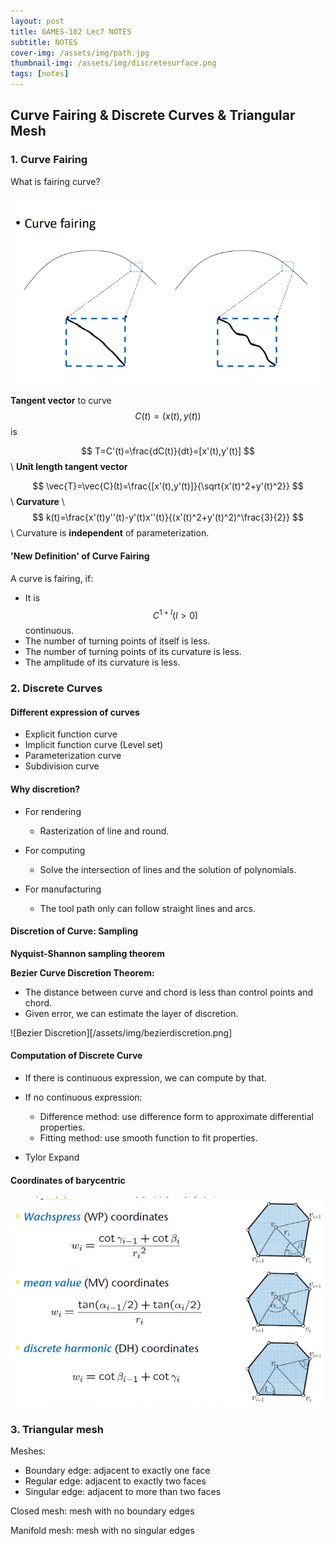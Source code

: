 ```yaml
---
layout: post
title: GAMES-102 Lec7 NOTES
subtitle: NOTES
cover-img: /assets/img/path.jpg
thumbnail-img: /assets/img/discretesurface.png
tags: [notes]
---
```


## Curve Fairing & Discrete Curves & Triangular Mesh

### 1. Curve Fairing

What is fairing curve?

![Curve fairing](/assets/img/curvefairing.png)

**Tangent vector** to curve $$C(t)=(x(t),y(t))$$ is

$$
T=C'(t)=\frac{dC(t)}{dt}=[x'(t),y'(t)]
$$
\\
**Unit length tangent vector**

$$
\vec{T}=\vec{C}(t)=\frac{[x'(t),y'(t)]}{\sqrt{x'(t)^2+y'(t)^2}}
$$
\\
**Curvature**
\\
$$
k(t)=\frac{x'(t)y''(t)-y'(t)x''(t)}{(x'(t)^2+y'(t)^2)^\frac{3}{2}}
$$
\\
Curvature is **independent** of parameterization.

#### 'New Definition' of Curve Fairing

A curve is fairing, if:

* It is $$C^{1+l}(l>0)$$ continuous.
* The number of turning points of itself is less.
* The number of turning points of its curvature is less.
* The amplitude of its curvature is less.

### 2. Discrete Curves

#### Different expression of curves

* Explicit function curve
* Implicit function curve (Level set)
* Parameterization curve
* Subdivision curve

#### Why discretion?

* For rendering
  * Rasterization of line and round.
* For computing
  * Solve the intersection of lines and the solution of polynomials.

* For manufacturing
  * The tool path only can follow straight lines and arcs.

#### Discretion of Curve: Sampling

**Nyquist-Shannon sampling theorem**

**Bezier Curve Discretion Theorem:**

* The distance between curve and chord is less than control points and chord.
* Given error, we can estimate the layer of discretion.

![Bezier Discretion][/assets/img/bezierdiscretion.png]

#### Computation of Discrete Curve

* If there is continuous expression, we can compute by that.
* If no continuous expression:
  * Difference method: use difference form to approximate differential properties.
  * Fitting method: use smooth function to fit properties.

* Tylor Expand

#### Coordinates of  barycentric

![](/assets/img/corofbc.png)

### 3. Triangular mesh

Meshes:

* Boundary edge: adjacent to exactly one face
* Regular edge: adjacent to exactly two faces
* Singular edge: adjacent to more than two faces

Closed mesh: mesh with no boundary edges

Manifold mesh: mesh with no singular edges
